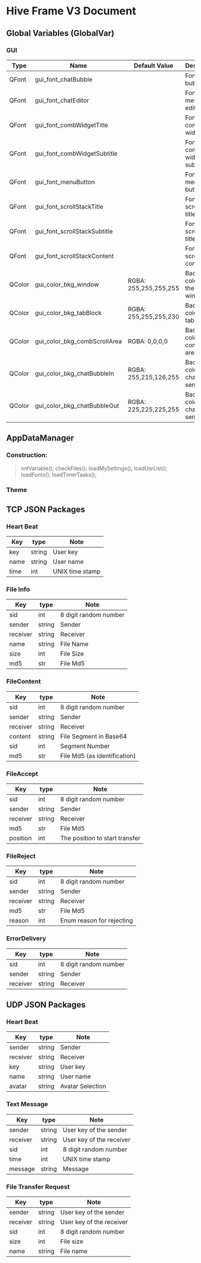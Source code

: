 # Hive Frame V3 Document
## Global Variables (GlobalVar)
### GUI

Type | Name | Default Value | Description
------- | ------- | ------- | -------
QFont | gui_font_chatBubble |  | Font in chat bubble
QFont | gui_font_chatEditor |  | Font in message editor
QFont | gui_font_combWidgetTitle |  | Font in comb widget title
QFont | gui_font_combWidgetSubtitle |  | Font in comb widget subtitle
QFont | gui_font_menuButton |  | Font in menu button
QFont | gui_font_scrollStackTitle |  | Font in scroll stack title
QFont | gui_font_scrollStackSubtitle |  | Font in scroll stack title
QFont | gui_font_scrollStackContent |  | Font in scroll stack content
QColor | gui_color_bkg_window | RGBA: 255,255,255,255 | Background color for the main window
QColor | gui_color_bkg_tabBlock | RGBA: 255,255,255,230 | Background color for tab block
QColor | gui_color_bkg_combScrollArea | RGBA: 0,0,0,0 | Background color for comb scroll area
QColor | gui_color_bkg_chatBubbleIn | RGBA: 255,215,126,255 | Background color in chat bubble sent in
QColor | gui_color_bkg_chatBubbleOut | RGBA: 225,225,225,255 | Background color in chat bubble sent out

## AppDataManager
### Construction: 
>  initVariable();
>  checkFiles();
>  loadMySettings();
>  loadUsrList();
>  loadFonts();
>  loadTimerTasks();

### Theme


## TCP JSON Packages
### Heart Beat
Key | type | Note
------- | ------- | -------
key | string | User key
name | string | User name
time | int | UNIX time stamp
### File Info
Key | type | Note
------- | ------- | -------
sid | int | 8 digit random number
sender | string | Sender
receiver | string | Receiver
name | string | File Name
size | int | File Size
md5 | str | File Md5

### FileContent
Key | type | Note
------- | ------- | -------
sid | int | 8 digit random number
sender | string | Sender
receiver | string | Receiver
content | string | File Segment in Base64
sid | int | Segment Number
md5 | str | File Md5 (as identification)

### FileAccept
Key | type | Note
------- | ------- | -------
sid | int | 8 digit random number
sender | string | Sender
receiver | string | Receiver
md5 | str | File Md5
position | int | The position to start transfer

### FileReject
Key | type | Note
------- | ------- | -------
sid | int | 8 digit random number
sender | string | Sender
receiver | string | Receiver
md5 | str | File Md5
reason | int | Enum reason for rejecting

### ErrorDelivery
Key | type | Note
------- | ------- | -------
sid | int | 8 digit random number
sender | string | Sender
receiver | string | Receiver


## UDP JSON Packages
### Heart Beat
Key | type | Note
------- | ------- | -------
sender | string | Sender
receiver | string | Receiver
key | string | User key
name | string | User name
avatar | string | Avatar Selection

### Text Message
Key | type | Note
------- | ------- | -------
sender | string | User key of the sender
receiver | string | User key of the receiver
sid | int | 8 digit random number
time | int | UNIX time stamp
message | string | Message

### File Transfer Request
Key | type | Note
------- | ------- | -------
sender | string | User key of the sender
receiver | string | User key of the receiver
sid | int | 8 digit random number
size | int | File size
name | string | File name



